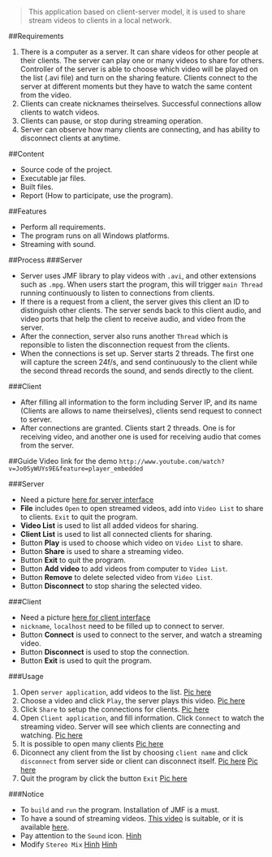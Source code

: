 > This application based on client-server model, it is used to share stream videos to clients in a local network.

##Requirements
1. There is a computer as a server. It can share videos for other people at their clients. The server can play one or many videos to share for others. Controller of the server is able to choose which video will be played on the list (.avi file) and turn on the sharing feature. Clients connect to the server at different moments but they have to watch the same content from the video.
2. Clients can create nicknames theirselves. Successful connections allow clients to watch videos.
3. Clients can pause, or stop during streaming operation.
4. Server can observe how many clients are connecting, and has ability to disconnect clients at anytime.

##Content
* Source code of the project.
* Executable jar files.
* Built files.
* Report (How to participate, use the program).

##Features
* Perform all requirements.
* The program runs on all Windows platforms.
* Streaming with sound.

##Process
###Server
* Server uses JMF library to play videos with `.avi`, and other extensions such as `.mpg`. When users start the program, this will trigger `main Thread` running continuously to listen to connections from clients.
* If there is a request from a client, the server gives this client an ID to distinguish other clients. The server sends back to this client audio, and video ports that help the client to receive audio, and video from the server.
* After the connection, server also runs another `Thread` which is reponsible to listen the disconnection request from the clients.
* When the connections is set up. Server starts 2 threads. The first one will capture the screen 24f/s, and send continuously to the client while the second thread records the sound, and sends directly to the client.

###Client
* After filling all information to the form including Server IP, and its name (Clients are allows to name theirselves), clients send request to connect to server.
* After connections are granted. Clients start 2 threads. One is for receiving video, and another one is used for receiving audio that comes from the server.

##Guide
Video link for the demo `http://www.youtube.com/watch?v=Jo0SyWUYs9E&feature=player_embedded`

###Server

* Need a picture [here for server interface]()
* **File** includes `Open` to open streamed videos, add into `Video List` to share to clients. `Exit` to quit the program.
* **Video List** is used to list all added videos for sharing.
* **Client List** is used to list all connected clients for sharing.
* Button **Play** is used to choose which video on `Video List` to share.
* Button **Share** is used to share a streaming video.
* Button **Exit** to quit the program.
* Button **Add video** to add videos from computer to `Video List`.
* Button **Remove** to delete selected video from `Video List`.
* Button **Disconnect** to stop sharing the selected video.

###Client

* Need a picture [here for client interface]()
* `nickname`, `localhost` need to be filled up to connect to server.
* Button **Connect** is used to connect to the server, and watch a streaming video.
* Button **Disconnect** is used to stop the connection.
* Button **Exit** is used to quit the program.

###Usage

1. Open `server application`, add videos to the list.
 [Pic here]()
2. Choose a video and click `Play`, the server plays this video.
[Pic here]()
3. Click `Share` to setup the connections for clients.
[Pic here]()
4. Open `Client application`, and fill information. Click `Connect` to watch the streaming video. Server will see which clients are connecting and watching.
[Pic here]()
5. It is possible to open many clients
[Pic here]()
6. Diconnect any client from the list by choosing `client name` and click `disconnect` from server side or client can disconnect itself.
[Pic here]()
[Pic here]()
7. Quit the program by click the button `Exit`
[Pic here]()

###Notice
* To `build` and `run` the program. Installation of JMF is a must.
* To have a sound of streaming videos. [This video](http://www.mediafire.com/?ybr1363de4sj9iw) is suitable, or it is available [here]().
* Pay attention to the `Sound` icon.
[Hinh]()
* Modify `Stereo Mix` 
[Hinh]()
[Hinh]()


